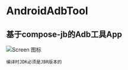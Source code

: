 # AndroidAdbTool

## 基于compose-jb的Adb工具App

![Screen 图标](https://github.com/ohdu/AndroidAdbTool/blob/main/screen/screen_1.png "Screen1")

```
编译时JDK必须是JBR版本的
```